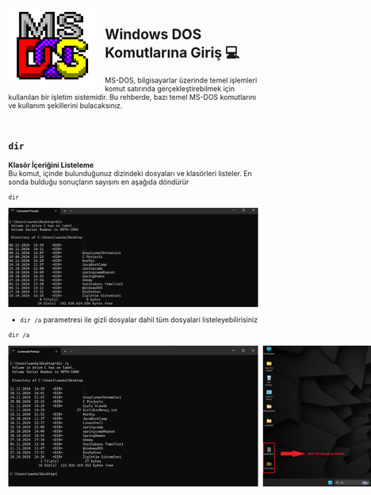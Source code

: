 
<img width="180" height="160" align="left" style="float: top-left; margin: 0 15px 0 0;" alt="MS-DOS logo" src="Images\msdos-logo.png">   

# Windows DOS Komutlarına Giriş 💻
<p>
  MS-DOS, bilgisayarlar üzerinde temel işlemleri komut satırında gerçekleştirebilmek için kullanılan bir işletim sistemidir. Bu rehberde, bazı temel MS-DOS komutlarını ve kullanım şekillerini bulacaksınız.
</p>

</br>

## `dir`

**Klasör İçeriğini Listeleme**  
Bu komut, içinde bulunduğunuz dizindeki dosyaları ve klasörleri listeler. En sonda bulduğu sonuçların sayısını en aşağıda döndürür

```dos
dir
```

![dir_komutu](Images/dir.png)

* `dir /a` parametresi ile gizli dosyalar dahil tüm dosyalari listeleyebilirisiniz

```dos
dir /a
```

<div style="display: flex; gap: 10px;"> <img src="Images/dira.png" alt="dira komutu" width="650"> <img src="Images/diraD.png" alt="dira komutu Desktop" width="550"> </div> 